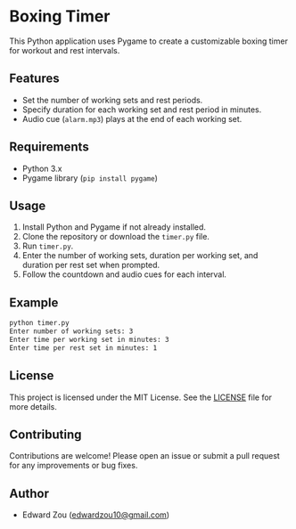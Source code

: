 # Boxing Timer

This Python application uses Pygame to create a customizable boxing timer for workout and rest intervals.

## Features

- Set the number of working sets and rest periods.
- Specify duration for each working set and rest period in minutes.
- Audio cue (`alarm.mp3`) plays at the end of each working set.

## Requirements

- Python 3.x
- Pygame library (`pip install pygame`)

## Usage

1. Install Python and Pygame if not already installed.
2. Clone the repository or download the `timer.py` file.
3. Run `timer.py`.
4. Enter the number of working sets, duration per working set, and duration per rest set when prompted.
5. Follow the countdown and audio cues for each interval.

## Example

```bash
python timer.py
Enter number of working sets: 3
Enter time per working set in minutes: 3
Enter time per rest set in minutes: 1
```

## License

This project is licensed under the MIT License. See the [LICENSE](LICENSE) file for more details.

## Contributing

Contributions are welcome! Please open an issue or submit a pull request for any improvements or bug fixes.

## Author

- Edward Zou (edwardzou10@gmail.com)
